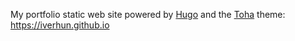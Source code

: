 My portfolio static web site powered by [Hugo](https://gohugo.io/) and the [Toha](https://github.com/hugo-toha/toha) theme: https://iverhun.github.io
